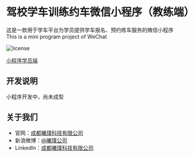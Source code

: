 # 驾校学车训练约车微信小程序（教练端）
这是一款用于学车平台为学员提供学车报名、预约练车服务的微信小程序  
This is a mini program project of WeChat

![license](https://img.shields.io/github/license/EpearthLtd/drivingSchool-mini-coach.svg)

[小程序学员端](https://github.com/EpearthLtd/drivingSchool-mini-student)

## 开发说明
小程序开发中，尚未成型

## 关于我们
* 官网：[成都曦璞科技有限公司](http://www.epearth.com)
* 新浪微博：[@曦璞公司](https://weibo.com/xipugongsi)
* LinkedIn：[成都曦璞科技有限公司](http://www.linkedin.com/company/%E6%88%90%E9%83%BD%E6%9B%A6%E7%92%9E%E7%A7%91%E6%8A%80%E6%9C%89%E9%99%90%E5%85%AC%E5%8F%B8/)
